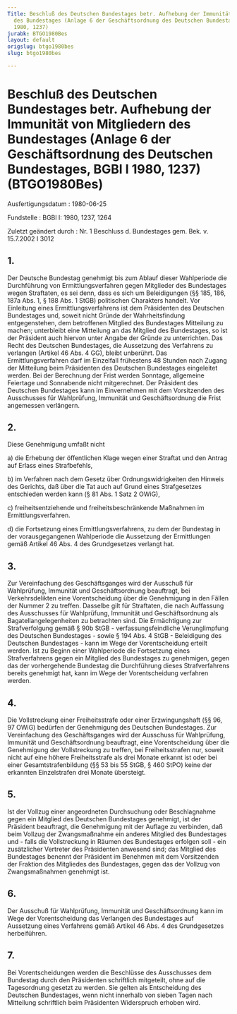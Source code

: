 ```yaml
---
Title: Beschluß des Deutschen Bundestages betr. Aufhebung der Immunität von Mitgliedern
  des Bundestages (Anlage 6 der Geschäftsordnung des Deutschen Bundestages, BGBl I
  1980, 1237)
jurabk: BTGO1980Bes
layout: default
origslug: btgo1980bes
slug: btgo1980bes

---
```


# Beschluß des Deutschen Bundestages betr. Aufhebung der Immunität von Mitgliedern des Bundestages (Anlage 6 der Geschäftsordnung des Deutschen Bundestages, BGBl I 1980, 1237) (BTGO1980Bes)

Ausfertigungsdatum
:   1980-06-25

Fundstelle
:   BGBl I: 1980, 1237, 1264

Zuletzt geändert durch
:   Nr. 1 Beschluss d. Bundestages gem. Bek. v. 15.7.2002 I 3012


## 1.

Der Deutsche Bundestag genehmigt bis zum Ablauf dieser Wahlperiode die
Durchführung von Ermittlungsverfahren gegen Mitglieder des Bundestages
wegen Straftaten, es sei denn, dass es sich um Beleidigungen (§§ 185,
186, 187a Abs. 1, § 188 Abs. 1 StGB) politischen Charakters handelt.
Vor Einleitung eines Ermittlungsverfahrens ist dem Präsidenten des
Deutschen Bundestages und, soweit nicht Gründe der Wahrheitsfindung
entgegenstehen, dem betroffenen Mitglied des Bundestages Mitteilung zu
machen; unterbleibt eine Mitteilung an das Mitglied des Bundestages,
so ist der Präsident auch hiervon unter Angabe der Gründe zu
unterrichten. Das Recht des Deutschen Bundestages, die Aussetzung des
Verfahrens zu verlangen (Artikel 46 Abs. 4 GG), bleibt unberührt.
Das Ermittlungsverfahren darf im Einzelfall frühestens 48 Stunden nach
Zugang der Mitteilung beim Präsidenten des Deutschen Bundestages
eingeleitet werden. Bei der Berechnung der Frist werden Sonntage,
allgemeine Feiertage und Sonnabende nicht mitgerechnet. Der Präsident
des Deutschen Bundestages kann im Einvernehmen mit dem Vorsitzenden
des Ausschusses für Wahlprüfung, Immunität und Geschäftsordnung die
Frist angemessen verlängern.


## 2.

Diese Genehmigung umfaßt nicht

a)  die Erhebung der öffentlichen Klage wegen einer Straftat und den
    Antrag auf Erlass eines Strafbefehls,


b)  im Verfahren nach dem Gesetz über Ordnungswidrigkeiten den Hinweis des
    Gerichts, daß über die Tat auch auf Grund eines Strafgesetzes
    entschieden werden kann (§ 81 Abs. 1 Satz 2 OWiG),


c)  freiheitsentziehende und freiheitsbeschränkende Maßnahmen im
    Ermittlungsverfahren.


d)  die Fortsetzung eines Ermittlungsverfahrens, zu dem der Bundestag in
    der vorausgegangenen Wahlperiode die Aussetzung der Ermittlungen gemäß
    Artikel 46 Abs. 4 des Grundgesetzes verlangt hat.





## 3.

Zur Vereinfachung des Geschäftsganges wird der Ausschuß für
Wahlprüfung, Immunität und Geschäftsordnung beauftragt, bei
Verkehrsdelikten eine Vorentscheidung über die Genehmigung in den
Fällen der Nummer 2 zu treffen.
Dasselbe gilt für Straftaten, die nach Auffassung des Ausschusses für
Wahlprüfung, Immunität und Geschäftsordnung als
Bagatellangelegenheiten zu betrachten sind.
Die Ermächtigung zur Strafverfolgung gemäß § 90b StGB -
verfassungsfeindliche Verunglimpfung des Deutschen Bundestages - sowie
§ 194 Abs. 4 StGB - Beleidigung des Deutschen Bundestages - kann im
Wege der Vorentscheidung erteilt werden.
Ist zu Beginn einer Wahlperiode die Fortsetzung eines Strafverfahrens
gegen ein Mitglied des Bundestages zu genehmigen, gegen das der
vorhergehende Bundestag die Durchführung dieses Strafverfahrens
bereits genehmigt hat, kann im Wege der Vorentscheidung verfahren
werden.


## 4.

Die Vollstreckung einer Freiheitsstrafe oder einer Erzwingungshaft (§§
96, 97 OWiG) bedürfen der Genehmigung des Deutschen Bundestages. Zur
Vereinfachung des Geschäftsganges wird der Ausschuss für Wahlprüfung,
Immunität und Geschäftsordnung beauftragt, eine Vorentscheidung über
die Genehmigung der Vollstreckung zu treffen, bei Freiheitsstrafen
nur, soweit nicht auf eine höhere Freiheitsstrafe als drei Monate
erkannt ist oder bei einer Gesamtstrafenbildung (§§ 53 bis 55 StGB, §
460 StPO) keine der erkannten Einzelstrafen drei Monate übersteigt.


## 5.

Ist der Vollzug einer angeordneten Durchsuchung oder Beschlagnahme
gegen ein Mitglied des Deutschen Bundestages genehmigt, ist der
Präsident beauftragt, die Genehmigung mit der Auflage zu verbinden,
daß beim Vollzug der Zwangsmaßnahme ein anderes Mitglied des
Bundestages und - falls die Vollstreckung in Räumen des Bundestages
erfolgen soll - ein zusätzlicher Vertreter des Präsidenten anwesend
sind; das Mitglied des Bundestages benennt der Präsident im Benehmen
mit dem Vorsitzenden der Fraktion des Mitgliedes des Bundestages,
gegen das der Vollzug von Zwangsmaßnahmen genehmigt ist.


## 6.

Der Ausschuß für Wahlprüfung, Immunität und Geschäftsordnung kann im
Wege der Vorentscheidung das Verlangen des Bundestages auf Aussetzung
eines Verfahrens gemäß Artikel 46 Abs. 4 des Grundgesetzes
herbeiführen.


## 7.

Bei Vorentscheidungen werden die Beschlüsse des Ausschusses dem
Bundestag durch den Präsidenten schriftlich mitgeteilt, ohne auf die
Tagesordnung gesetzt zu werden. Sie gelten als Entscheidung des
Deutschen Bundestages, wenn nicht innerhalb von sieben Tagen nach
Mitteilung schriftlich beim Präsidenten Widerspruch erhoben wird.

